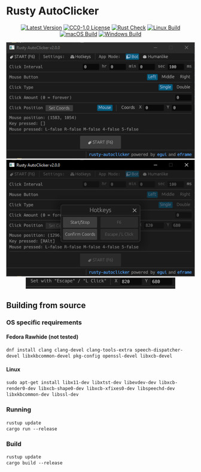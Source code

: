 # Rusty AutoClicker

<div align="center">

[![Latest Version](https://img.shields.io/badge/Rusty%20AutoClicker-2.1.0-blue)](https://github.com/MrTanoshii/rusty-autoclicker)
[![CC0-1.0 License](https://img.shields.io/badge/License-CC0--1.0-blue)](https://github.com/MrTanoshii/rusty-autoclicker/blob/main/LICENSE)
[![Rust Check](https://github.com/MrTanoshii/rusty-autoclicker/actions/workflows/rust_check.yml/badge.svg)](https://github.com/MrTanoshii/rusty-autoclicker/actions/workflows/rust_check.yml)
[![Linux Build](https://github.com/MrTanoshii/rusty-autoclicker/actions/workflows/linux_build.yml/badge.svg)](https://github.com/MrTanoshii/rusty-autoclicker/actions/workflows/linux_build.yml)
[![macOS Build](https://github.com/MrTanoshii/rusty-autoclicker/actions/workflows/macos_build.yml/badge.svg)](https://github.com/MrTanoshii/rusty-autoclicker/actions/workflows/macos_build.yml)
[![Windows Build](https://github.com/MrTanoshii/rusty-autoclicker/actions/workflows/windows_build.yml/badge.svg)](https://github.com/MrTanoshii/rusty-autoclicker/actions/workflows/windows_build.yml)

</div>
<div align="center">
  
[![](https://github.com/MrTanoshii/rusty-autoclicker/blob/main/screenshots/v2.0.0/rusty-autoclicker_ViGggxUHWg.png)](#)
[![](https://github.com/MrTanoshii/rusty-autoclicker/blob/main/screenshots/v2.0.0/rusty-autoclicker_ULHtfvIyAM.png)](#)
[![](https://github.com/MrTanoshii/rusty-autoclicker/blob/main/screenshots/v2.0.0/rusty-autoclicker_qcROvJWUlY.png)](#)
  
</div>

## Building from source

### OS specific requirements

#### Fedora Rawhide (not tested)

```shell
dnf install clang clang-devel clang-tools-extra speech-dispatcher-devel libxkbcommon-devel pkg-config openssl-devel libxcb-devel
```

#### Linux

```shell
sudo apt-get install libx11-dev libxtst-dev libevdev-dev libxcb-render0-dev libxcb-shape0-dev libxcb-xfixes0-dev libspeechd-dev libxkbcommon-dev libssl-dev
```

### Running

```shell
rustup update
cargo run --release
```

### Build

```shell
rustup update
cargo build --release
```
